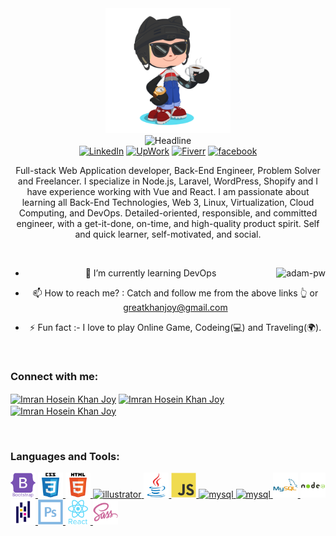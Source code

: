 
<div>
    <div align=center>
        <img src="https://raw.githubusercontent.com/AhmedFathyDev/AhmedFathyDev/main/GitHub.png" alt="GitHub Octocat Drinking a Cup of Coffee" height="200">
    </div>
    <div align=center>
        <img src="https://readme-typing-svg.herokuapp.com?color=%236FDA44&size=32&center=true&vCenter=true&width=600&height=50&lines=Hi+there+I'm+imran+%F0%9F%91%8B;Full-stack+Web+Developer;Back-End+Engineer;Problem+Solver;Freelancer;" alt="Headline" />
    </div>
    <div align=center>
        <a href="http://www.linkedin.com/in/greatkhanjoy/"><img src="https://img.shields.io/badge/Linkedin-0077b5?style=flat&logo=linkedin" alt="LinkedIn" /></a>
        <a href="https://www.upwork.com/freelancers/~017a662b2007596314"><img src="https://img.shields.io/badge/Upwork-494949?style=flat&logo=upwork" alt="UpWork" /></a>
        <a href="https://www.fiverr.com/greatkhanjoy"><img src="https://img.shields.io/badge/Fiverr-Fiverr-green" alt="Fiverr" /></a>
         <a href="https://www.facebook.com/princeimrankhanjoy"><img src="https://img.shields.io/badge/F-Facebook-blue" alt="facebook" /></a>
        

    
   Full-stack Web Application developer, Back-End Engineer, Problem Solver and Freelancer.
I specialize in Node.js, Laravel, WordPress, Shopify  and I have experience working with Vue and React.
I am passionate about learning all Back-End Technologies, Web 3,  Linux, Virtualization, Cloud Computing, and DevOps.
Detailed-oriented, responsible, and committed engineer, with a get-it-done, on-time, and high-quality product spirit. Self and quick learner, self-motivated, and social.



<br>


<p><img align="right" src="https://github.com/Adam-pw/Adam-pw/blob/main/animation_500_kxa883sd.gif" alt="adam-pw" /></p>


- 🌱 I’m currently learning DevOps

- 📫 How to reach me? :  Catch and follow me from the above links 
👆 or greatkhanjoy@gmail.com

- ⚡ Fun fact :- I love to play Online Game, Codeing(💻) and Traveling(🌍).

<br>

<h3 align="left">Connect with me:</h3>
<p align="left">
  <a href="http://www.linkedin.com/in/greatkhanjoy" target="blank"><img align="center"
      src="https://raw.githubusercontent.com/rahuldkjain/github-profile-readme-generator/master/src/images/icons/Social/linked-in-alt.svg"
      alt="Imran Hosein Khan Joy" height="30" width="40"/></a>
    <a href="https://www.facebook.com/princeimrankhanjoy" target="blank"><img align="center"
      src="https://raw.githubusercontent.com/rahuldkjain/github-profile-readme-generator/master/src/images/icons/Social/facebook.svg"
      alt="Imran Hosein Khan Joy" height="30" width="40"/></a><a href="https://twitter.com/greatkhanjoy" target="blank"><img align="center"
      src="https://raw.githubusercontent.com/rahuldkjain/github-profile-readme-generator/master/src/images/icons/Social/twitter.svg"
      alt="Imran Hosein Khan Joy" height="30" width="40"/></a>
</p>

<br>

<h3 align="left">Languages and Tools:</h3>
<p align="left">  <a href="https://getbootstrap.com" target="_blank" rel="noreferrer">
    <img src="https://raw.githubusercontent.com/devicons/devicon/master/icons/bootstrap/bootstrap-plain-wordmark.svg"
      alt="bootstrap" width="40" height="40" /> </a>  <a href="https://www.w3schools.com/css/" target="_blank"
    rel="noreferrer"> <img
      src="https://raw.githubusercontent.com/devicons/devicon/master/icons/css3/css3-original-wordmark.svg" alt="css3"
      width="40" height="40" /> </a> <a href="https://www.w3.org/html/" target="_blank" rel="noreferrer"> <img
      src="https://raw.githubusercontent.com/devicons/devicon/master/icons/html5/html5-original-wordmark.svg"
      alt="html5" width="40" height="40" /> </a> <a href="https://www.adobe.com/in/products/illustrator.html"
    target="_blank" rel="noreferrer"> <img
      src="https://www.vectorlogo.zone/logos/adobe_illustrator/adobe_illustrator-icon.svg" alt="illustrator" width="40"
      height="40" /> </a> <a href="https://www.java.com" target="_blank" rel="noreferrer"> <img
      src="https://raw.githubusercontent.com/devicons/devicon/master/icons/java/java-original.svg" alt="java" width="40"
      height="40" /> </a> <a href="https://developer.mozilla.org/en-US/docs/Web/JavaScript" target="_blank"
    rel="noreferrer"> <img
      src="https://raw.githubusercontent.com/devicons/devicon/master/icons/javascript/javascript-original.svg"
      alt="javascript" width="40" height="40" /> </a> 
    <a href="https://www.laravel.com/" target="_blank" rel="noreferrer"> <img
      src="https://img.icons8.com/fluency/344/laravel.png"
      alt="mysql" width="40" height="40" /> </a>
     <a href="https://www.vuejs.org/" target="_blank" rel="noreferrer"> <img
      src="https://img.icons8.com/external-tal-revivo-color-tal-revivo/344/external-vuejs-an-open-source-javascript-framework-for-building-user-interfaces-and-single-page-applications-logo-color-tal-revivo.png"
      alt="mysql" width="40" height="40" /> </a>
    <a href="https://www.mysql.com/" target="_blank" rel="noreferrer"> <img
      src="https://raw.githubusercontent.com/devicons/devicon/master/icons/mysql/mysql-original-wordmark.svg"
      alt="mysql" width="40" height="40" /> </a> </a> <a href="https://nodejs.org" target="_blank" rel="noreferrer"> <img
      src="https://raw.githubusercontent.com/devicons/devicon/master/icons/nodejs/nodejs-original-wordmark.svg"
      alt="nodejs" width="40" height="40" /> </a> <a href="https://pandas.pydata.org/" target="_blank" rel="noreferrer">
    <img
      src="https://raw.githubusercontent.com/devicons/devicon/2ae2a900d2f041da66e950e4d48052658d850630/icons/pandas/pandas-original.svg"
      alt="pandas" width="40" height="40" /> </a> <a href="https://www.photoshop.com/en" target="_blank"
    rel="noreferrer"> <img
      src="https://raw.githubusercontent.com/devicons/devicon/master/icons/photoshop/photoshop-line.svg" alt="photoshop"
      width="40" height="40" /> </a>  <a href="https://reactjs.org/" target="_blank" rel="noreferrer"> <img
      src="https://raw.githubusercontent.com/devicons/devicon/master/icons/react/react-original-wordmark.svg"
      alt="react" width="40" height="40" /> </a> <a href="https://sass-lang.com" target="_blank" rel="noreferrer"> <img
      src="https://raw.githubusercontent.com/devicons/devicon/master/icons/sass/sass-original.svg" alt="sass" width="40"
      height="40" /> </a> </p>

<br>


